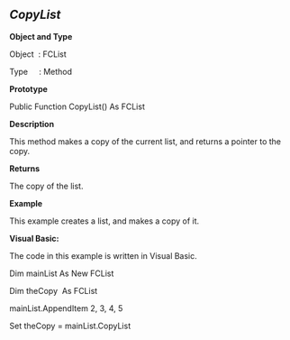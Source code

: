 _CopyList_
----------

**Object and Type**

Object  : FCList

Type     : Method

**Prototype**

Public Function CopyList() As FCList

**Description**

This method makes a copy of the current list, and returns a pointer to the copy.

**Returns**

The copy of the list.

**Example**

This example creates a list, and makes a copy of it.

**Visual Basic:**

The code in this example is written in Visual Basic.

Dim mainList As New FCList

Dim theCopy  As FCList

mainList.AppendItem 2, 3, 4, 5

Set theCopy = mainList.CopyList